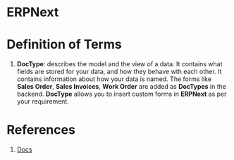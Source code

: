 # ERPNext
# Definition of Terms
1. __DocType__: describes the model and the view of a data. It contains what fields are stored for your data, and how they behave wth each other. It contains information about how your data is named. The forms like __Sales Order__, __Sales Invoices__, __Work Order__ are added as __DocTypes__ in the backend. __DocType__ allows you to insert custom forms in __ERPNext__ as per your requirement.


# References
1. [Docs](https://docs.erpnext.com/docs/v13/user/manual/en/customize-erpnext/doctype)